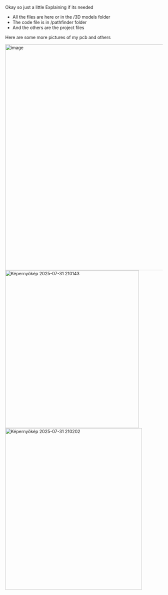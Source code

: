 Okay so just a little Explaining if its needed

- All the files are here or in the /3D models folder
- The code file is in /pathfinder folder
- And the others are the project files

Here are some more pictures of my pcb and others

<img width="614" height="721" alt="image" src="https://github.com/user-attachments/assets/fe8b60d6-9b80-4854-a668-49c175bad288" />
<img width="427" height="504" alt="Képernyőkép 2025-07-31 210143" src="https://github.com/user-attachments/assets/82e1411f-24dc-4f7c-bc08-db1c0f29c415" />
<img width="437" height="516" alt="Képernyőkép 2025-07-31 210202" src="https://github.com/user-attachments/assets/ea8331ea-03ac-4253-af86-a676eb3ab43d" />
